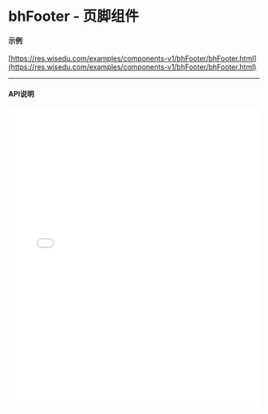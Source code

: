 # bhFooter - 页脚组件

#### 示例

[https://res.wisedu.com/examples/components-v1/bhFooter/bhFooter.html](https://res.wisedu.com/examples/components-v1/bhFooter/bhFooter.html)

*****
#### API说明

<iframe width="100%" height="600" src="../bh_apis/1.0/module-bhFooter.html" frameborder="0" id="innerFrame"></iframe>